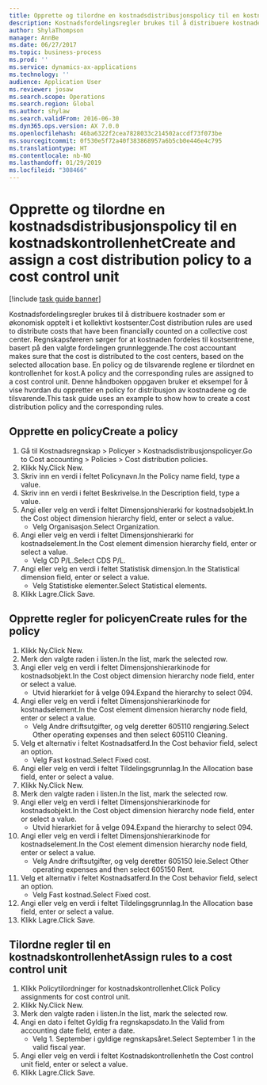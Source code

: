 ```yaml
---
title: Opprette og tilordne en kostnadsdistribusjonspolicy til en kostnadskontrollenhet
description: Kostnadsfordelingsregler brukes til å distribuere kostnader som er økonomisk opptelt i et kollektivt kostsenter.
author: ShylaThompson
manager: AnnBe
ms.date: 06/27/2017
ms.topic: business-process
ms.prod: ''
ms.service: dynamics-ax-applications
ms.technology: ''
audience: Application User
ms.reviewer: josaw
ms.search.scope: Operations
ms.search.region: Global
ms.author: shylaw
ms.search.validFrom: 2016-06-30
ms.dyn365.ops.version: AX 7.0.0
ms.openlocfilehash: 46ba6322f2cea7828033c214502accdf73f073be
ms.sourcegitcommit: 0f530e5f72a40f383868957a6b5cb0e446e4c795
ms.translationtype: HT
ms.contentlocale: nb-NO
ms.lasthandoff: 01/29/2019
ms.locfileid: "308466"
---
```

# <a name="create-and-assign-a-cost-distribution-policy-to-a-cost-control-unit"></a><span data-ttu-id="7fe79-103">Opprette og tilordne en kostnadsdistribusjonspolicy til en kostnadskontrollenhet</span><span class="sxs-lookup"><span data-stu-id="7fe79-103">Create and assign a cost distribution policy to a cost control unit</span></span>

[!include [task guide banner](../../includes/task-guide-banner.md)]

<span data-ttu-id="7fe79-104">Kostnadsfordelingsregler brukes til å distribuere kostnader som er økonomisk opptelt i et kollektivt kostsenter.</span><span class="sxs-lookup"><span data-stu-id="7fe79-104">Cost distribution rules are used to distribute costs that have been financially counted on a collective cost center.</span></span> <span data-ttu-id="7fe79-105">Regnskapsføreren sørger for at kostnaden fordeles til kostsentrene, basert på den valgte fordelingen grunnleggende.</span><span class="sxs-lookup"><span data-stu-id="7fe79-105">The cost accountant makes sure that the cost is distributed to the cost centers, based on the selected allocation base.</span></span> <span data-ttu-id="7fe79-106">En policy og de tilsvarende reglene er tilordnet en kontrollenhet for kost.</span><span class="sxs-lookup"><span data-stu-id="7fe79-106">A policy and the corresponding rules are assigned to a cost control unit.</span></span> <span data-ttu-id="7fe79-107">Denne håndboken oppgaven bruker et eksempel for å vise hvordan du oppretter en policy for distribusjon av kostnadene og de tilsvarende.</span><span class="sxs-lookup"><span data-stu-id="7fe79-107">This task guide uses an example to show how to create a cost distribution policy and the corresponding rules.</span></span>


## <a name="create-a-policy"></a><span data-ttu-id="7fe79-108">Opprette en policy</span><span class="sxs-lookup"><span data-stu-id="7fe79-108">Create a policy</span></span>
1. <span data-ttu-id="7fe79-109">Gå til Kostnadsregnskap > Policyer > Kostnadsdistribusjonspolicyer.</span><span class="sxs-lookup"><span data-stu-id="7fe79-109">Go to Cost accounting > Policies > Cost distribution policies.</span></span>
2. <span data-ttu-id="7fe79-110">Klikk Ny.</span><span class="sxs-lookup"><span data-stu-id="7fe79-110">Click New.</span></span>
3. <span data-ttu-id="7fe79-111">Skriv inn en verdi i feltet Policynavn.</span><span class="sxs-lookup"><span data-stu-id="7fe79-111">In the Policy name field, type a value.</span></span>
4. <span data-ttu-id="7fe79-112">Skriv inn en verdi i feltet Beskrivelse.</span><span class="sxs-lookup"><span data-stu-id="7fe79-112">In the Description field, type a value.</span></span>
5. <span data-ttu-id="7fe79-113">Angi eller velg en verdi i feltet Dimensjonshierarki for kostnadsobjekt.</span><span class="sxs-lookup"><span data-stu-id="7fe79-113">In the Cost object dimension hierarchy field, enter or select a value.</span></span>
    * <span data-ttu-id="7fe79-114">Velg Organisasjon.</span><span class="sxs-lookup"><span data-stu-id="7fe79-114">Select Organization.</span></span>  
6. <span data-ttu-id="7fe79-115">Angi eller velg en verdi i feltet Dimensjonshierarki for kostnadselement.</span><span class="sxs-lookup"><span data-stu-id="7fe79-115">In the Cost element dimension hierarchy field, enter or select a value.</span></span>
    * <span data-ttu-id="7fe79-116">Velg CD P/L.</span><span class="sxs-lookup"><span data-stu-id="7fe79-116">Select CDS P/L.</span></span>  
7. <span data-ttu-id="7fe79-117">Angi eller velg en verdi i feltet Statistisk dimensjon.</span><span class="sxs-lookup"><span data-stu-id="7fe79-117">In the Statistical dimension field, enter or select a value.</span></span>
    * <span data-ttu-id="7fe79-118">Velg Statistiske elementer.</span><span class="sxs-lookup"><span data-stu-id="7fe79-118">Select Statistical elements.</span></span>  
8. <span data-ttu-id="7fe79-119">Klikk Lagre.</span><span class="sxs-lookup"><span data-stu-id="7fe79-119">Click Save.</span></span>

## <a name="create-rules-for-the-policy"></a><span data-ttu-id="7fe79-120">Opprette regler for policyen</span><span class="sxs-lookup"><span data-stu-id="7fe79-120">Create rules for the policy</span></span>
1. <span data-ttu-id="7fe79-121">Klikk Ny.</span><span class="sxs-lookup"><span data-stu-id="7fe79-121">Click New.</span></span>
2. <span data-ttu-id="7fe79-122">Merk den valgte raden i listen.</span><span class="sxs-lookup"><span data-stu-id="7fe79-122">In the list, mark the selected row.</span></span>
3. <span data-ttu-id="7fe79-123">Angi eller velg en verdi i feltet Dimensjonshierarkinode for kostnadsobjekt.</span><span class="sxs-lookup"><span data-stu-id="7fe79-123">In the Cost object dimension hierarchy node field, enter or select a value.</span></span>
    * <span data-ttu-id="7fe79-124">Utvid hierarkiet for å velge 094.</span><span class="sxs-lookup"><span data-stu-id="7fe79-124">Expand the hierarchy to select 094.</span></span>  
4. <span data-ttu-id="7fe79-125">Angi eller velg en verdi i feltet Dimensjonshierarkinode for kostnadselement.</span><span class="sxs-lookup"><span data-stu-id="7fe79-125">In the Cost element dimension hierarchy node field, enter or select a value.</span></span>
    * <span data-ttu-id="7fe79-126">Velg Andre driftsutgifter, og velg deretter 605110 rengjøring.</span><span class="sxs-lookup"><span data-stu-id="7fe79-126">Select Other operating expenses and then select 605110 Cleaning.</span></span>  
5. <span data-ttu-id="7fe79-127">Velg et alternativ i feltet Kostnadsatferd.</span><span class="sxs-lookup"><span data-stu-id="7fe79-127">In the Cost behavior field, select an option.</span></span>
    * <span data-ttu-id="7fe79-128">Velg Fast kostnad.</span><span class="sxs-lookup"><span data-stu-id="7fe79-128">Select Fixed cost.</span></span>  
6. <span data-ttu-id="7fe79-129">Angi eller velg en verdi i feltet Tildelingsgrunnlag.</span><span class="sxs-lookup"><span data-stu-id="7fe79-129">In the Allocation base field, enter or select a value.</span></span>
7. <span data-ttu-id="7fe79-130">Klikk Ny.</span><span class="sxs-lookup"><span data-stu-id="7fe79-130">Click New.</span></span>
8. <span data-ttu-id="7fe79-131">Merk den valgte raden i listen.</span><span class="sxs-lookup"><span data-stu-id="7fe79-131">In the list, mark the selected row.</span></span>
9. <span data-ttu-id="7fe79-132">Angi eller velg en verdi i feltet Dimensjonshierarkinode for kostnadsobjekt.</span><span class="sxs-lookup"><span data-stu-id="7fe79-132">In the Cost object dimension hierarchy node field, enter or select a value.</span></span>
    * <span data-ttu-id="7fe79-133">Utvid hierarkiet for å velge 094.</span><span class="sxs-lookup"><span data-stu-id="7fe79-133">Expand the hierarchy to select 094.</span></span>  
10. <span data-ttu-id="7fe79-134">Angi eller velg en verdi i feltet Dimensjonshierarkinode for kostnadselement.</span><span class="sxs-lookup"><span data-stu-id="7fe79-134">In the Cost element dimension hierarchy node field, enter or select a value.</span></span>
    * <span data-ttu-id="7fe79-135">Velg Andre driftsutgifter, og velg deretter 605150 leie.</span><span class="sxs-lookup"><span data-stu-id="7fe79-135">Select Other operating expenses and then select 605150 Rent.</span></span>  
11. <span data-ttu-id="7fe79-136">Velg et alternativ i feltet Kostnadsatferd.</span><span class="sxs-lookup"><span data-stu-id="7fe79-136">In the Cost behavior field, select an option.</span></span>
    * <span data-ttu-id="7fe79-137">Velg Fast kostnad.</span><span class="sxs-lookup"><span data-stu-id="7fe79-137">Select Fixed cost.</span></span>  
12. <span data-ttu-id="7fe79-138">Angi eller velg en verdi i feltet Tildelingsgrunnlag.</span><span class="sxs-lookup"><span data-stu-id="7fe79-138">In the Allocation base field, enter or select a value.</span></span>
13. <span data-ttu-id="7fe79-139">Klikk Lagre.</span><span class="sxs-lookup"><span data-stu-id="7fe79-139">Click Save.</span></span>

## <a name="assign-rules-to-a-cost-control-unit"></a><span data-ttu-id="7fe79-140">Tilordne regler til en kostnadskontrollenhet</span><span class="sxs-lookup"><span data-stu-id="7fe79-140">Assign rules to a cost control unit</span></span>
1. <span data-ttu-id="7fe79-141">Klikk Policytilordninger for kostnadskontrollenhet.</span><span class="sxs-lookup"><span data-stu-id="7fe79-141">Click Policy assignments for cost control unit.</span></span>
2. <span data-ttu-id="7fe79-142">Klikk Ny.</span><span class="sxs-lookup"><span data-stu-id="7fe79-142">Click New.</span></span>
3. <span data-ttu-id="7fe79-143">Merk den valgte raden i listen.</span><span class="sxs-lookup"><span data-stu-id="7fe79-143">In the list, mark the selected row.</span></span>
4. <span data-ttu-id="7fe79-144">Angi en dato i feltet Gyldig fra regnskapsdato.</span><span class="sxs-lookup"><span data-stu-id="7fe79-144">In the Valid from accounting date field, enter a date.</span></span>
    * <span data-ttu-id="7fe79-145">Velg 1. September i gyldige regnskapsåret.</span><span class="sxs-lookup"><span data-stu-id="7fe79-145">Select September 1 in the valid fiscal year.</span></span>  
5. <span data-ttu-id="7fe79-146">Angi eller velg en verdi i feltet Kostnadskontrollenhet</span><span class="sxs-lookup"><span data-stu-id="7fe79-146">In the Cost control unit field, enter or select a value.</span></span>
6. <span data-ttu-id="7fe79-147">Klikk Lagre.</span><span class="sxs-lookup"><span data-stu-id="7fe79-147">Click Save.</span></span>

